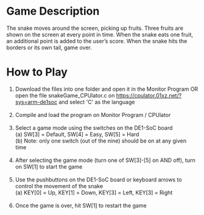# Game Description
The snake moves around the screen, picking up fruits. Three fruits are shown on the screen at every point in time. When the snake eats one fruit, an additional point is added to the user’s score. When the snake hits the borders or its own tail, game over.

# How to Play
1. Download the files into one folder and open it in the Monitor Program OR open the file snakeGame_CPUlator.c on https://cpulator.01xz.net/?sys=arm-de1soc and select 'C' as the language <br /> <br />
2. Compile and load the program on Monitor Program / CPUlator <br /> <br />
3. Select a game mode using the switches on the DE1-SoC board <br />
   (a) SW[3] = Default, SW[4] = Easy, SW[5] = Hard <br />
   (b) Note: only one switch (out of the nine) should be on at any given time <br /> <br />
4. After selecting the game mode (turn one of SW[3]-[5] on AND off), turn on SW[1] to start the game <br /> <br />
5. Use the pushbuttons on the DE1-SoC board or keyboard arrows to control the movement of the snake <br />
   (a) KEY[0] = Up, KEY[1] = Down, KEY[3] = Left, KEY[3] = Right <br /> <br />
6. Once the game is over, hit SW[1] to restart the game <br />

